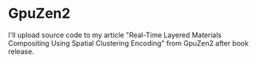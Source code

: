# GpuZen2

I'll upload source code to my article "Real-Time Layered Materials Compositing Using Spatial Clustering Encoding" from GpuZen2 after book release.
